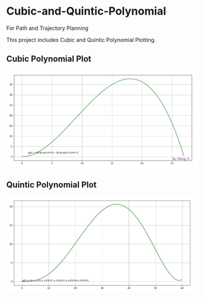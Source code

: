 # Cubic-and-Quintic-Polynomial
 For Path and Trajectory Planning

This project includes Cubic and Quintic Polynomial Plotting.

## Cubic Polynomial Plot
<img src="Image/Cubic_Plot.jpg">

## Quintic Polynomial Plot
<img src="Image/Quintic_Plot.JPG">

